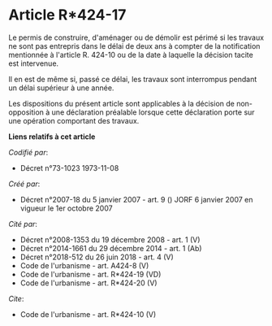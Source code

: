 # Article R*424-17

Le permis de construire, d'aménager ou de démolir est périmé si les travaux ne sont pas entrepris dans le délai de deux ans à
compter de la notification mentionnée à l'article R. 424-10 ou de la date à laquelle la décision tacite est intervenue. 

Il en est de même si, passé ce délai, les travaux sont interrompus pendant un délai supérieur à une année. 

Les dispositions du présent article sont applicables à la décision de non-opposition à une déclaration préalable lorsque
cette déclaration porte sur une opération comportant des travaux.

**Liens relatifs à cet article**

_Codifié par_:

  - Décret n°73-1023 1973-11-08

_Créé par_:

  - Décret n°2007-18 du 5 janvier 2007 - art. 9 () JORF 6 janvier 2007 en vigueur le 1er octobre 2007

_Cité par_:

  - Décret n°2008-1353 du 19 décembre 2008 - art. 1 (V)
  - Décret n°2014-1661 du 29 décembre 2014 - art. 1 (Ab)
  - Décret n°2018-512 du 26 juin 2018 - art. 4 (V)
  - Code de l'urbanisme - art. A424-8 (V)
  - Code de l'urbanisme - art. R*424-19 (VD)
  - Code de l'urbanisme - art. R*424-20 (V)

_Cite_:

  - Code de l'urbanisme - art. R*424-10 (V)
